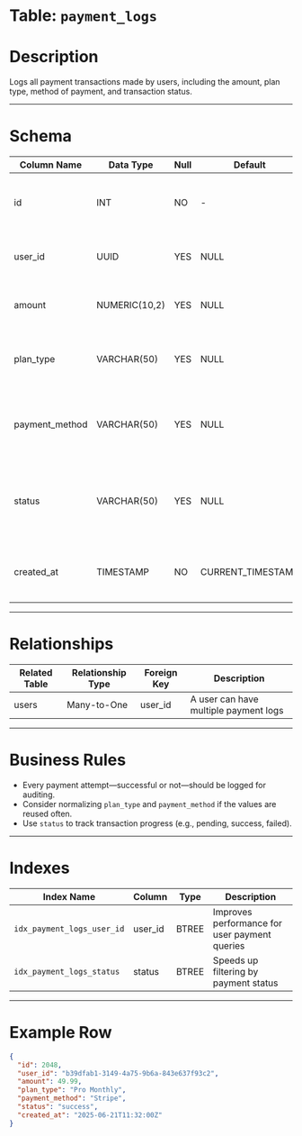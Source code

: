 # Table: `payment_logs`

# Description

Logs all payment transactions made by users, including the amount, plan type, method of payment, and transaction status.

---

# Schema

| Column Name     | Data Type     | Null | Default            | Constraints | Description                                                |
| --------------- | ------------- | ---- | ------------------ | ----------- | ---------------------------------------------------------- |
| id              | INT           | NO   | -                  | Primary Key | Unique identifier for the payment record                   |
| user_id         | UUID          | YES  | NULL               | Foreign Key | References the user making the payment                     |
| amount          | NUMERIC(10,2) | YES  | NULL               |             | Payment amount in applicable currency                      |
| plan_type       | VARCHAR(50)   | YES  | NULL               |             | The subscription or service plan purchased                 |
| payment_method  | VARCHAR(50)   | YES  | NULL               |             | Method used for the payment (e.g., credit card, PayPal)    |
| status          | VARCHAR(50)   | YES  | NULL               |             | Status of the transaction (e.g., success, failed, pending) |
| created_at      | TIMESTAMP     | NO   | CURRENT\_TIMESTAMP |             | Timestamp of when the payment was recorded                 |

---

# Relationships

| Related Table | Relationship Type | Foreign Key | Description                           |
| ------------- | ----------------- | ----------- | ------------------------------------- |
| users         | Many-to-One       | user_id     | A user can have multiple payment logs |

---

# Business Rules

* Every payment attempt—successful or not—should be logged for auditing.
* Consider normalizing `plan_type` and `payment_method` if the values are reused often.
* Use `status` to track transaction progress (e.g., pending, success, failed).

---

# Indexes

| Index Name                 | Column   | Type  | Description                                   |
| -------------------------- | -------- | ----- | --------------------------------------------- |
| `idx_payment_logs_user_id` | user_id  | BTREE | Improves performance for user payment queries |
| `idx_payment_logs_status`  | status   | BTREE | Speeds up filtering by payment status         |

---

# Example Row

```json
{
  "id": 2048,
  "user_id": "b39dfab1-3149-4a75-9b6a-843e637f93c2",
  "amount": 49.99,
  "plan_type": "Pro Monthly",
  "payment_method": "Stripe",
  "status": "success",
  "created_at": "2025-06-21T11:32:00Z"
}
```